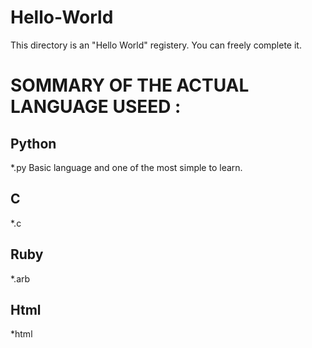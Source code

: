 # Hello-World

This directory is an "Hello World" registery.
You can freely complete it.

# SOMMARY OF THE ACTUAL LANGUAGE USEED :

## Python

*.py
Basic language and one of the most simple to learn.

## C

*.c

## Ruby

*.arb

## Html

*html
